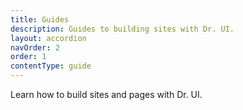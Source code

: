 ```yaml
---
title: Guides
description: Guides to building sites with Dr. UI.
layout: accordion
navOrder: 2
order: 1
contentType: guide
---
```


Learn how to build sites and pages with Dr. UI.
